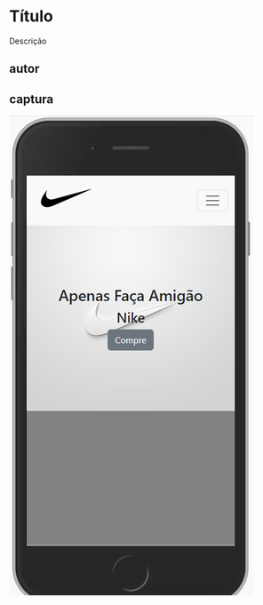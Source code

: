 

# Título
Descrição
## autor
## captura
!["alt" - descrição da imagem](https://github.com/TarikMazloum/LP2-27-09/blob/main/img/capturessm.PNG)
